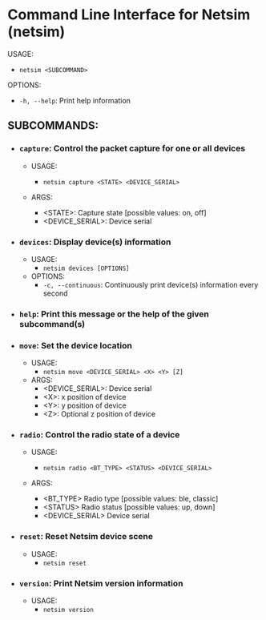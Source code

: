 # Command Line Interface for Netsim (netsim)

USAGE:
* `netsim <SUBCOMMAND>`

OPTIONS:
* `-h, --help`:    Print help information

## SUBCOMMANDS:
* ### `capture`:           Control the packet capture for one or all devices
    * USAGE:
        * `netsim capture <STATE> <DEVICE_SERIAL>`

    * ARGS:
        * \<STATE\>:     Capture state [possible values: on, off]
        * \<DEVICE_SERIAL\>:    Device serial
* ### `devices`:           Display device(s) information
    * USAGE:
        * `netsim devices [OPTIONS]`
    * OPTIONS:
        * `-c, --continuous`:    Continuously print device(s) information every second
* ### `help`:              Print this message or the help of the given subcommand(s)
* ### `move`:              Set the device location
    * USAGE:
        * `netsim move <DEVICE_SERIAL> <X> <Y> [Z]`
    * ARGS:
        * \<DEVICE_SERIAL\>:    Device serial
        * \<X\>:         x position of device
        * \<Y\>:         y position of device
        * \<Z\>:         Optional z position of device
* ### `radio`:             Control the radio state of a device
    * USAGE:
        * `netsim radio <BT_TYPE> <STATUS> <DEVICE_SERIAL>`

    * ARGS:
        * \<BT_TYPE\>    Radio type [possible values: ble, classic]
        * \<STATUS\>     Radio status [possible values: up, down]
        * \<DEVICE_SERIAL\>     Device serial
* ### `reset`:             Reset Netsim device scene
    * USAGE:
        * `netsim reset`
* ### `version`:          Print Netsim version information
    * USAGE:
        * `netsim version`
